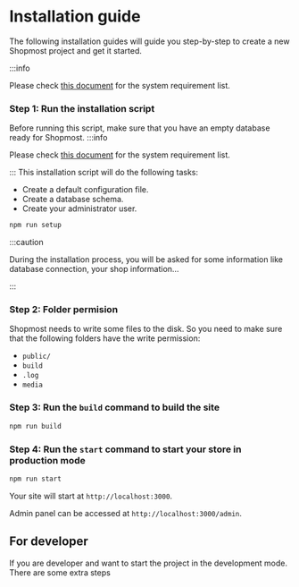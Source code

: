 # Installation guide

The following installation guides will guide you step-by-step to create a new Shopmost project and get it started.

:::info

Please check [this document](/getting-started/system-requirements) for the system requirement list.

### Step 1: Run the installation script

Before running this script, make sure that you have an empty database ready for Shopmost.
:::info

Please check [this document](/getting-started/system-requirements) for the system requirement list.

:::
This installation script will do the following tasks:

- Create a default configuration file.
- Create a database schema.
- Create your administrator user.

```js title="Installation script"
npm run setup
```

:::caution

During the installation process, you will be asked for some information like database connection, your shop information…

:::

### Step 2: Folder permision

Shopmost needs to write some files to the disk. So you need to make sure that the following folders have the write permission:

- `public/`
- `build`
- `.log`
- `media`

### Step 3: Run the `build` command to build the site

```js title="Build the site"
npm run build
```

### Step 4: Run the `start` command to start your store in production mode

```js title="Start the site"
npm run start
```

Your site will start at `http://localhost:3000`.

Admin panel can be accessed at `http://localhost:3000/admin`.

## For developer

If you are developer and want to start the project in the development mode. There are some extra steps
